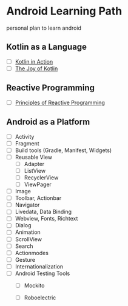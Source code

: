 # Android Learning Path

personal plan to learn android

## Kotlin as a Language

- [ ] [Kotlin in Action](https://learning.oreilly.com/library/view/kotlin-in-action/9781617293290/)
- [ ] [The Joy of Kotlin](https://learning.oreilly.com/library/view/the-joy-of/9781617295362/)

## Reactive Programming

- [ ] [Principles of Reactive Programming](https://www.youtube.com/watch?v=fy_QYnoq9XQ&list=PLMhMDErmC1TdBMxd3KnRfYiBV2ELvLyxN)

## Android as a Platform

- [ ] Activity
- [ ] Fragment
- [ ] Build tools (Gradle, Manifest, Widgets)
- [ ] Reusable View
  - [ ] Adapter
  - [ ] ListView
  - [ ] RecyclerView
  - [ ] ViewPager
- [ ] Image
- [ ] Toolbar, Actionbar
- [ ] Navigator
- [ ] Livedata, Data Binding
- [ ] Webview, Fonts, Richtext
- [ ] Dialog
- [ ] Animation
- [ ] ScrollView
- [ ] Search
- [ ] Actionmodes
- [ ] Gesture
- [ ] Internationalization
- [ ] Android Testing Tools
  - [ ] Mockito
  - [ ] Roboelectric



